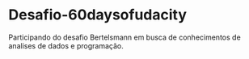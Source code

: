 # Desafio-60daysofudacity

Participando do desafio  Bertelsmann em busca de conhecimentos de analises de dados e programação.
